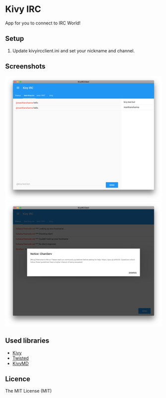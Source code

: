 # Kivy IRC

App for you to connect to IRC World!

## Setup
1. Update kivyircclient.ini and set your nickname and channel.

## Screenshots

<img src="/screenshot.png" />
<img src="/screenshot1.png" />

## Used libraries
* [Kivy](https://github.com/kivy/kivy)
* [Twisted](https://github.com/twisted/twisted)
* [KivyMD](https://gitlab.com/kivymd/KivyMD)

## Licence
The MIT License (MIT)